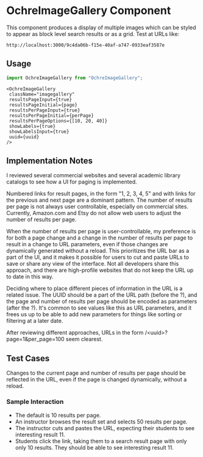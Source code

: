 # OchreImageGallery Component

This component produces a display of multiple images which can be styled to
appear as block level search results or as a grid. Test at URLs like:

```
http://localhost:3000/9c4da06b-f15e-40af-a747-0933eaf3587e
```

## Usage

```javascript
import OchreImageGallery from "OchreImageGallery";
```

```JSX
<OchreImageGallery
 className="imagegallery"
 resultsPageInput={true}
 resultsPageInitial={page}
 resultsPerPageInput={true}
 resultsPerPageInitial={perPage}
 resultsPerPageOptions={[10, 20, 40]}
 showLabels={true}
 showLabelsInput={true}
 uuid={uuid}
/>
```

## Implementation Notes

I reviewed several commercial websites and several academic library catalogs to see
how a UI for paging is implemented. 

Numbered links for result pages, in the form "1, 2, 3, 4, 5" and with links for the previous 
and next page are a dominant pattern. The number of results per page is not always user
controllable, especially on commercial sites. Currently, Amazon.com and Etsy do not allow
web users to adjust the number of results per page. 

When the number of results per page is user-controllable, my preference is for both a page
change and a change in the number of results per page to result in a change to URL
parameters, even if those changes are dynamically generated without a reload. This prioritizes
the URL bar as a part of the UI, and it makes it possible for users
to cut and paste URLs to save or share any view of the interface. Not all developers share 
this approach, and there are high-profile websites that do not keep the URL up to date in
this way.

Deciding where to place different pieces of information in the URL is a related issue. 
The UUID should be a part of the URL path (before the ?), and the page and number of results
per page should be encoded as parameters (after the ?). It's common to see values like this
as URL parameters, and it frees us up to be able to add new parameters for things like sorting
or filtering at a later date. 

After reviewing different approaches, URLs in the form /&lt;uuid&gt;?page=1&per_page=100 seem clearest. 

## Test Cases

Changes to the current page and number of results per page should be 
reflected in the URL, even if the page is changed dynamically, without a reload. 

### Sample Interaction

- The default is 10 results per page.
- An instructor browses the result set and selects 50 results per page.
- The instructor cuts and pastes the URL, expecting their students to see
  interesting result 11.
- Students click the link, taking them to a search result page with only
  only 10 results. They should be able to see interesting result 11. 

